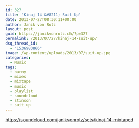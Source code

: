 ```yaml
---
id: 327
title: 'Kinaj 14 &#8211; Suit Up'
date: 2013-07-27T08:30:11+00:00
author: Janik von Rotz
layout: post
guid: https://janikvonrotz.ch/?p=327
permalink: /2013/07/27/kinaj-14-suit-up/
dsq_thread_id:
  - "1536983866"
image: /wp-content/uploads/2013/07/suit-up.jpg
categories:
  - Music
tags:
  - barny
  - mixes
  - mixtape
  - music
  - playlist
  - soundcloud
  - stinson
  - suit up
---
```

https://soundcloud.com/janikvonrotz/sets/kinaj-14-mixtaped